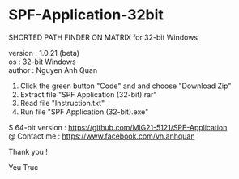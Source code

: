 # SPF-Application-32bit
SHORTED PATH FINDER ON MATRIX for 32-bit Windows 

version : 1.0.21 (beta) \
os : 32-bit Windows \
author : Nguyen Anh Quan


1. Click the green button "Code" and and choose "Download Zip"
2. Extract file "SPF Application (32-bit).rar"
3. Read file "Instruction.txt"
4. Run file "SPF Application (32-bit).exe" 

$ 64-bit version : https://github.com/MiG21-5121/SPF-Application \
@ Contact me : https://www.facebook.com/vn.anhquan

Thank you !

Yeu Truc
